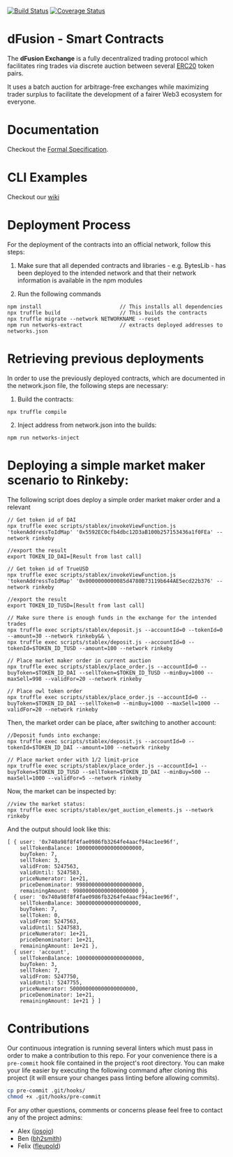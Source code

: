 [![Build Status](https://travis-ci.org/gnosis/dex-contracts.svg?branch=master)](https://travis-ci.org/gnosis/dex-contracts?branch=master)
[![Coverage Status](https://coveralls.io/repos/github/gnosis/dex-contracts/badge.svg?branch=master)](https://coveralls.io/github/gnosis/dex-contracts?branch=master)



# dFusion - Smart Contracts

The **dFusion Exchange** is a fully decentralized trading protocol which facilitates ring trades via discrete auction between several [ERC20](https://github.com/ethereum/EIPs/blob/master/EIPS/eip-20.md) token pairs.

It uses a batch auction for arbitrage-free exchanges while maximizing trader surplus to facilitate the development of a fairer Web3 ecosystem for everyone.


# Documentation
Checkout the [Formal Specification](https://github.com/gnosis/dex-research/blob/master/dFusion/dFusion.rst).

# CLI Examples

Checkout our [wiki](https://github.com/gnosis/dex-contracts/wiki/Script-Usage-Examples)


# Deployment Process

For the deployment of the contracts into an official network, follow this steps:

1. Make sure that all depended contracts and libraries - e.g. BytesLib - has been deployed to the intended network and that their network information is available in the npm modules 

2. Run the following commands
```
npm install                         // This installs all dependencies
npx truffle build                   // This builds the contracts
npx truffle migrate --network NETWORKNAME --reset
npm run networks-extract            // extracts deployed addresses to networks.json
```


# Retrieving previous deployments

In order to use the previously deployed contracts, which are documented in the network.json file, the following steps are necessary:

1. Build the contracts:
```
npx truffle compile
```

2. Inject address from network.json into the builds:
```
npm run networks-inject 
```

# Deploying a simple market maker scenario to Rinkeby:

The following script does deploy a simple order market maker order and a relevant
```
// Get token id of DAI
npx truffle exec scripts/stablex/invokeViewFunction.js 'tokenAddressToIdMap' '0x5592EC0cfb4dbc12D3aB100b257153436a1f0FEa' --network rinkeby

//export the result
export TOKEN_ID_DAI=[Result from last call]

// Get token id of TrueUSD
npx truffle exec scripts/stablex/invokeViewFunction.js 'tokenAddressToIdMap' '0x0000000000085d4780B73119b644AE5ecd22b376' --network rinkeby

//export the result
export TOKEN_ID_TUSD=[Result from last call]

// Make sure there is enough funds in the exchange for the intended trades
npx truffle exec scripts/stablex/deposit.js --accountId=0 --tokenId=0 --amount=30 --network rinkeby&& \
npx truffle exec scripts/stablex/deposit.js --accountId=0 --tokenId=$TOKEN_ID_TUSD --amount=100 --network rinkeby

// Place market maker order in current auction
npx truffle exec scripts/stablex/place_order.js --accountId=0 --buyToken=$TOKEN_ID_DAI --sellToken=$TOKEN_ID_TUSD --minBuy=1000 --maxSell=998 --validFor=20 --network rinkeby

// Place owl token order
npx truffle exec scripts/stablex/place_order.js --accountId=0 --buyToken=$TOKEN_ID_DAI --sellToken=0 --minBuy=1000 --maxSell=1000 --validFor=20 --network rinkeby

```

Then, the market order can be place, after switching to another account:
```
//Deposit funds into exchange:
npx truffle exec scripts/stablex/deposit.js --accountId=0 --tokenId=$TOKEN_ID_DAI --amount=100 --network rinkeby

// Place market order with 1/2 limit-price
npx truffle exec scripts/stablex/place_order.js --accountId=1 --buyToken=$TOKEN_ID_TUSD --sellToken=$TOKEN_ID_DAI --minBuy=500 --maxSell=1000 --validFor=5 --network rinkeby
```

Now, the market can be inspected by:
```
//view the market status:
npx truffle exec scripts/stablex/get_auction_elements.js --network rinkeby
```

And the output should look like this:
```
[ { user: '0x740a98f8f4fae0986fb3264fe4aacf94ac1ee96f',
    sellTokenBalance: 100000000000000000000,
    buyToken: 7,
    sellToken: 3,
    validFrom: 5247563,
    validUntil: 5247583,
    priceNumerator: 1e+21,
    priceDenominator: 998000000000000000000,
    remainingAmount: 998000000000000000000 },
  { user: '0x740a98f8f4fae0986fb3264fe4aacf94ac1ee96f',
    sellTokenBalance: 30000000000000000000,
    buyToken: 7,
    sellToken: 0,
    validFrom: 5247563,
    validUntil: 5247583,
    priceNumerator: 1e+21,
    priceDenominator: 1e+21,
    remainingAmount: 1e+21 },
  { user: 'account',
    sellTokenBalance: 100000000000000000000,
    buyToken: 3,
    sellToken: 7,
    validFrom: 5247750,
    validUntil: 5247755,
    priceNumerator: 500000000000000000000,
    priceDenominator: 1e+21,
    remainingAmount: 1e+21 } ]
```


# Contributions
Our continuous integration is running several linters which must pass in order to make a contribution to this repo. For your convenience there is a `pre-commit` hook file contained in the project's root directory. You can make your life easier by executing the following command after cloning this project (it will ensure your changes pass linting before allowing commits).

```bash
cp pre-commit .git/hooks/
chmod +x .git/hooks/pre-commit
```

For any other questions, comments or concerns please feel free to contact any of the project admins:

- Alex ([josojo](https://github.com/josojo))
- Ben ([bh2smith](https://github.com/bh2smith))
- Felix ([fleupold](https://github.com/fleupold))
